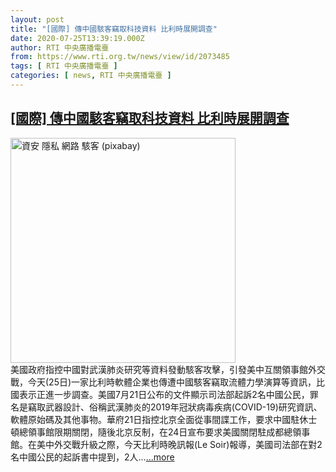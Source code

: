 ```yaml
---
layout: post
title: "[國際] 傳中國駭客竊取科技資料 比利時展開調查"
date: 2020-07-25T13:39:19.000Z
author: RTI 中央廣播電臺
from: https://www.rti.org.tw/news/view/id/2073485
tags: [ RTI 中央廣播電臺 ]
categories: [ news, RTI 中央廣播電臺 ]
---
```

<!--1595684359000-->
[[國際] 傳中國駭客竊取科技資料 比利時展開調查](https://www.rti.org.tw/news/view/id/2073485)
------

<div>
<img src="https://static.rti.org.tw/assets/thumbnails/2020/06/29/1c5595b51f76e522bb35f0438bc3f1d2.jpg" width="360" alt="資安 隱私 網路 駭客 (pixabay)" title="資安 隱私 網路 駭客 (pixabay)"><br>美國政府指控中國對武漢肺炎研究等資料發動駭客攻擊，引發美中互關領事館外交戰，今天(25日)一家比利時軟體企業也傳遭中國駭客竊取流體力學演算等資訊，比國表示正進一步調查。美國7月21日公布的文件顯示司法部起訴2名中國公民，罪名是竊取武器設計、俗稱武漢肺炎的2019年冠狀病毒疾病(COVID-19)研究資訊、軟體原始碼及其他事物。華府21日指控北京全面從事間諜工作，要求中國駐休士頓總領事館限期關閉，隨後北京反制，在24日宣布要求美國關閉駐成都總領事館。在美中外交戰升級之際，今天比利時晚訊報(Le Soir)報導，美國司法部在對2名中國公民的起訴書中提到，2人...<a target="_blank" href="https://www.rti.org.tw/news/view/id/2073485">...more</a>
</div>

